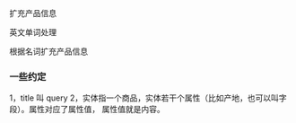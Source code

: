 扩充产品信息

英文单词处理

根据名词扩充产品信息

### 一些约定
1，title 叫 query
2，实体指一个商品，实体若干个属性（比如产地，也可以叫字段）。属性对应了属性值，
属性值就是内容。